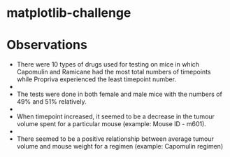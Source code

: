 # matplotlib-challenge
# Observations 

* There were 10 types of drugs used for testing on mice in which Capomulin and Ramicane had the most total numbers of timepoints while Propriva experienced the least timepoint number.
* 
* The tests were done in both female and male mice with the numbers of 49% and 51% relatively.
* 
* When timepoint increased, it seemed to be a decrease in the tumour volume spent for a particular mouse (example: Mouse ID - m601).
* 
* There seemed to be a positive relationship between average tumour volume and mouse weight for a regimen (example: Capomulin regimen)
